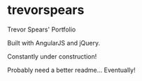 # trevorspears
Trevor Spears' Portfolio

Built with AngularJS and jQuery.

Constantly under construction!

Probably need a better readme... Eventually!